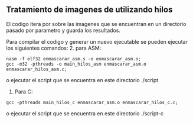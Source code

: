 
## Tratamiento de imagenes de utilizando hilos

El codigo itera por sobre las imagenes que se encuentran en un directorio pasado por parametro y guarda los resultados.

Para compilar el codigo y generar un nuevo ejecutable se pueden ejecutar los siguientes comandos:
2. para ASM: 
```
nasm -f elf32 enmascarar_asm.s -o enmascarar_asm.o;
gcc -m32 -pthreads -o main_hilos_asm enmascarar_asm.o enmascarar_hilos_asm.c;

```
o ejecutar el script que se encuentra en este directorio ./script
1. Para C: 

```
gcc -pthreads main_hilos_c enmascarar_asm.o enmascarar_hilos_c.c;

```
o ejecutar el script que se encuentra en este directorio ./script-c



